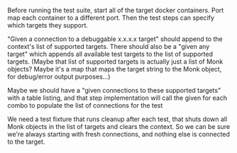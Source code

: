 Before running the test suite, start all of the target docker containers. Port map each container to a different port. Then the test steps can specify which targets they support.

"Given a connection to a debuggable x.x.x.x target" should append to the context's list of supported targets. There should also be a "given any target" which appends all available test targets to the list of supported targets. (Maybe that list of supported targets is actually just a list of Monk objects? Maybe it's a map that maps the target string to the Monk object, for debug/error output purposes...)

Maybe we should have a "given connections to these supported targets" with a table listing, and that step implementation will call the given for each combo to populate the list of connections for the test

We need a test fixture that runs cleanup after each test, that shuts down all Monk objects in the list of targets and clears the context. So we can be sure we're always starting with fresh connections, and nothing else is connected to the target.
